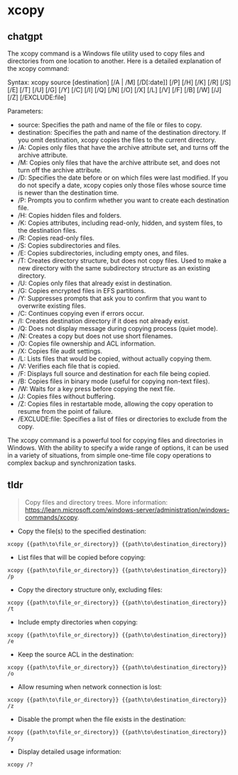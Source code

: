 # xcopy 
## chatgpt 
The xcopy command is a Windows file utility used to copy files and directories from one location to another. Here is a detailed explanation of the xcopy command:

Syntax:
xcopy source [destination] [/A | /M] [/D[:date]] [/P] [/H] [/K] [/R] [/S] [/E] [/T] [/U] [/G] [/Y] [/C] [/I] [/Q] [/N] [/O] [/X] [/L] [/V] [/F] [/B] [/W] [/J] [/Z] [/EXCLUDE:file] 

Parameters:

- source: Specifies the path and name of the file or files to copy.
- destination: Specifies the path and name of the destination directory. If you omit destination, xcopy copies the files to the current directory.
- /A: Copies only files that have the archive attribute set, and turns off the archive attribute.
- /M: Copies only files that have the archive attribute set, and does not turn off the archive attribute.
- /D: Specifies the date before or on which files were last modified. If you do not specify a date, xcopy copies only those files whose source time is newer than the destination time.
- /P: Prompts you to confirm whether you want to create each destination file.
- /H: Copies hidden files and folders.
- /K: Copies attributes, including read-only, hidden, and system files, to the destination files.
- /R: Copies read-only files.
- /S: Copies subdirectories and files.
- /E: Copies subdirectories, including empty ones, and files.
- /T: Creates directory structure, but does not copy files. Used to make a new directory with the same subdirectory structure as an existing directory.
- /U: Copies only files that already exist in destination.
- /G: Copies encrypted files in EFS partitions.
- /Y: Suppresses prompts that ask you to confirm that you want to overwrite existing files.
- /C: Continues copying even if errors occur.
- /I: Creates destination directory if it does not already exist.
- /Q: Does not display message during copying process (quiet mode).
- /N: Creates a copy but does not use short filenames.
- /O: Copies file ownership and ACL information.
- /X: Copies file audit settings.
- /L: Lists files that would be copied, without actually copying them.
- /V: Verifies each file that is copied.
- /F: Displays full source and destination for each file being copied.
- /B: Copies files in binary mode (useful for copying non-text files).
- /W: Waits for a key press before copying the next file.
- /J: Copies files without buffering.
- /Z: Copies files in restartable mode, allowing the copy operation to resume from the point of failure.
- /EXCLUDE:file: Specifies a list of files or directories to exclude from the copy.

The xcopy command is a powerful tool for copying files and directories in Windows. With the ability to specify a wide range of options, it can be used in a variety of situations, from simple one-time file copy operations to complex backup and synchronization tasks. 

## tldr 
 
> Copy files and directory trees.
> More information: <https://learn.microsoft.com/windows-server/administration/windows-commands/xcopy>.

- Copy the file(s) to the specified destination:

`xcopy {{path\to\file_or_directory}} {{path\to\destination_directory}}`

- List files that will be copied before copying:

`xcopy {{path\to\file_or_directory}} {{path\to\destination_directory}} /p`

- Copy the directory structure only, excluding files:

`xcopy {{path\to\file_or_directory}} {{path\to\destination_directory}} /t`

- Include empty directories when copying:

`xcopy {{path\to\file_or_directory}} {{path\to\destination_directory}} /e`

- Keep the source ACL in the destination:

`xcopy {{path\to\file_or_directory}} {{path\to\destination_directory}} /o`

- Allow resuming when network connection is lost:

`xcopy {{path\to\file_or_directory}} {{path\to\destination_directory}} /z`

- Disable the prompt when the file exists in the destination:

`xcopy {{path\to\file_or_directory}} {{path\to\destination_directory}} /y`

- Display detailed usage information:

`xcopy /?`
